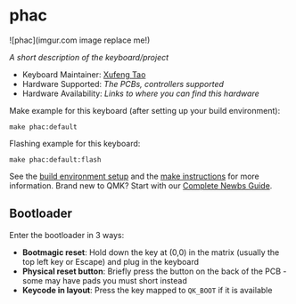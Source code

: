 # phac

![phac](imgur.com image replace me!)

*A short description of the keyboard/project*

* Keyboard Maintainer: [Xufeng Tao](https://github.com/nonameCCC)
* Hardware Supported: *The PCBs, controllers supported*
* Hardware Availability: *Links to where you can find this hardware*

Make example for this keyboard (after setting up your build environment):

    make phac:default

Flashing example for this keyboard:

    make phac:default:flash

See the [build environment setup](https://docs.qmk.fm/#/getting_started_build_tools) and the [make instructions](https://docs.qmk.fm/#/getting_started_make_guide) for more information. Brand new to QMK? Start with our [Complete Newbs Guide](https://docs.qmk.fm/#/newbs).

## Bootloader

Enter the bootloader in 3 ways:

* **Bootmagic reset**: Hold down the key at (0,0) in the matrix (usually the top left key or Escape) and plug in the keyboard
* **Physical reset button**: Briefly press the button on the back of the PCB - some may have pads you must short instead
* **Keycode in layout**: Press the key mapped to `QK_BOOT` if it is available
